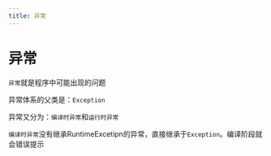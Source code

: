 ```yaml
---
title: 异常
---
```


# 异常
`异常`就是程序中可能出现的问题

异常体系的父类是：`Exception`

异常又分为：`编译时异常`和`运行时异常`

`编译时异常`没有继承RuntimeExcetipn的异常，直接继承于`Exception`。编译阶段就会错误提示